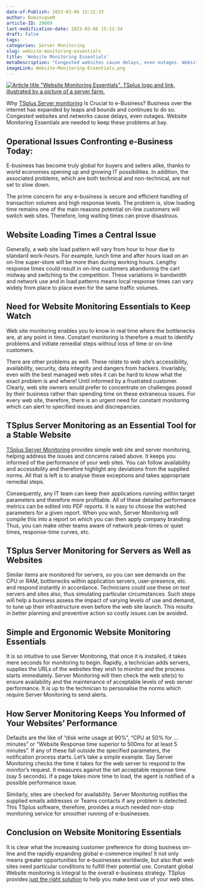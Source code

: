 ```yaml
---
date-of-Publish: 2023-03-06 15:12:33
author: DominiqueM
article-ID: 29669
last-modification-date: 2023-03-06 15:12:34
draft: False
tags: 
categories: Server Monitoring
slug: website-monitoring-essentials
title: 'Website Monitoring Essentials'
metaDescription: "Congested websites cause delays, even outages. Website Monitoring Essentials are needed to keep these problems at bay."
imageLink: Website-Monitoring-Essentials.png
---
```

[![Article title "Website Monitoring Essentials", TSplus logo and link, illustrated by a picture of a server farm.](/images/Website-Monitoring-Essentials.png)](https://tsplus.net/server-monitoring/) 

Why [TSplus Server monitoring](https://tsplus.net/server-monitoring/) Is Crucial to e-Business?
Business over the internet has expanded by leaps and bounds and continues to do so. Congested websites and networks cause delays, even outages. Website Monitoring Essentials are needed to keep these problems at bay.
## Operational Issues Confronting e-Business Today:


E-business has become truly global for buyers and sellers alike, thanks to world economies opening up and growing IT possibilities. In addition, the associated problems, which are both technical and non-technical, are not set to slow down.


The prime concern for any e-business is secure and efficient handling of transaction volumes and high response levels. The problem is, slow loading time remains one of the main reasons potential on-line customers will switch web sites. Therefore, long waiting times can prove disastrous.


## Website Loading Times a Central Issue


Generally, a web site load pattern will vary from hour to hour due to standard work-hours. For example, lunch time and after hours load on an on-line super-store will be more than during working hours. Lengthy response times could result in on-line customers abandoning the cart midway and switching to the competition. These variations in bandwidth and network use and in load patterns means local response times can vary widely from place to place even for the same traffic volumes.


## Need for Website Monitoring Essentials to Keep Watch


Web site monitoring enables you to know in real time where the bottlenecks are, at any point in time. Constant monitoring is therefore a must to identify problems and initiate remedial steps without loss of time or on-line customers.


There are other problems as well. These relate to web site’s accessibility, availability, security, data integrity and dangers from hackers. Invariably, even with the best managed web sites it can be hard to know what the exact problem is and where! Until informed by a frustrated customer. Clearly, web site owners would prefer to concentrate on challenges posed by their business rather than spending time on these extraneous issues. For every web site, therefore, there is an urgent need for constant monitoring which can alert to specified issues and discrepancies.


## TSplus Server Monitoring as an Essential Tool for a Stable Website


[TSplus Server Monitoring](https://tsplus.net/server-monitoring/features/) provides simple web site and server monitoring, helping address the issues and concerns raised above. It keeps you informed of the performance of your web sites. You can follow availability and accessibility and therefore highlight any deviations from the supplied norms. All that is left is to analyse these exceptions and takes appropriate remedial steps.


Consequently, any IT team can keep their applications running within target parameters and therefore more profitable. All of these detailed performance metrics can be edited into PDF reports. It is easy to choose the watched parameters for a given report. When you wish, Server Monitoring will compile this into a report on which you can then apply company branding. Thus, you can make other teams aware of network peak-times or quiet times, response-time curves, etc.


## TSplus Server Monitoring for Servers as Well as Websites


Similar items are monitored for servers, so you can see demands on the CPU or RAM, bottlenecks within application servers, user-presence, etc. and respond instantly in accordance. Technicians could use these on test servers and sites also, thus simulating particular circumstances. Such steps will help a business assess the impact of varying levels of use and demand, to tune up their infrastructure even before the web site launch. This results in better planning and preventive action so costly issues can be avoided.


## Simple and Ergonomic Website Monitoring Essentials


It is so intuitive to use Server Monitoring, that once it is installed, it takes mere seconds for monitoring to begin. Rapidly, a technician adds servers, supplies the URLs of the websites they wish to monitor and the process starts immediately. Server Monitoring will then check the web site(s) to ensure availability and the maintenance of acceptable levels of web server performance. It is up to the technician to personalise the norms which require Server Monitoring to send alerts.


## How Server Monitoring Keeps You Informed of Your Websites’ Performance


Defaults are the like of “disk write usage at 90%”, “CPU at 50% for … minutes” or “Website Response time superior to 500ms for at least 5 minutes”. If any of these fall outside the specified parameters, the notification process starts. Let’s take a simple example. Say Server Monitoring checks the time it takes for the web server to respond to the monitor’s request. It measures against the set acceptable response time (say 5 seconds). If a page takes more time to load, the agent is notified of a possible performance issue.


Similarly, sites are checked for availability. Server Monitoring notifies the supplied emails addresses or Teams contacts if any problem is detected. This TSplus software, therefore, provides a much needed non-stop monitoring service for smoother running of e-businesses.


## Conclusion on Website Monitoring Essentials


It is clear what the increasing customer preference for doing business on-line and the rapidly expanding global e-commerce implies! It not only means greater opportunities for e-businesses worldwide, but also that web sites need particular conditions to fulfill their potential use. Constant global Website monitoring is integral to the overall e-business strategy. TSplus provides [just the right solution](https://tsplus.net/server-monitoring/) to help you make best use of your web sites.



